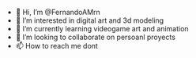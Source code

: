 - 👋 Hi, I’m @FernandoAMrn
- 👀 I’m interested in digital art and 3d modeling
- 🌱 I’m currently learning videogame art and animation
- 💞️ I’m looking to collaborate on persoanl proyects
- 📫 How to reach me dont

<!---
FernandoAMrn/FernandoAMrn is a ✨ special ✨ repository because its `README.md` (this file) appears on your GitHub profile.
You can click the Preview link to take a look at your changes.
--->
